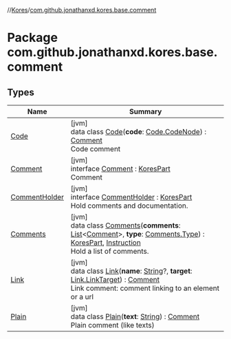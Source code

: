 //[Kores](../../index.md)/[com.github.jonathanxd.kores.base.comment](index.md)

# Package com.github.jonathanxd.kores.base.comment

## Types

| Name | Summary |
|---|---|
| [Code](-code/index.md) | [jvm]<br>data class [Code](-code/index.md)(**code**: [Code.CodeNode](-code/-code-node/index.md)) : [Comment](-comment/index.md)<br>Code comment |
| [Comment](-comment/index.md) | [jvm]<br>interface [Comment](-comment/index.md) : [KoresPart](../com.github.jonathanxd.kores/-kores-part/index.md)<br>Comment |
| [CommentHolder](-comment-holder/index.md) | [jvm]<br>interface [CommentHolder](-comment-holder/index.md) : [KoresPart](../com.github.jonathanxd.kores/-kores-part/index.md)<br>Hold comments and documentation. |
| [Comments](-comments/index.md) | [jvm]<br>data class [Comments](-comments/index.md)(**comments**: [List](https://kotlinlang.org/api/latest/jvm/stdlib/kotlin.collections/-list/index.html)<[Comment](-comment/index.md)>, **type**: [Comments.Type](-comments/-type/index.md)) : [KoresPart](../com.github.jonathanxd.kores/-kores-part/index.md), [Instruction](../com.github.jonathanxd.kores/-instruction/index.md)<br>Hold a list of comments. |
| [Link](-link/index.md) | [jvm]<br>data class [Link](-link/index.md)(**name**: [String](https://kotlinlang.org/api/latest/jvm/stdlib/kotlin/-string/index.html)?, **target**: [Link.LinkTarget](-link/-link-target/index.md)) : [Comment](-comment/index.md)<br>Link comment: comment linking to an element or a url |
| [Plain](-plain/index.md) | [jvm]<br>data class [Plain](-plain/index.md)(**text**: [String](https://kotlinlang.org/api/latest/jvm/stdlib/kotlin/-string/index.html)) : [Comment](-comment/index.md)<br>Plain comment (like texts) |
